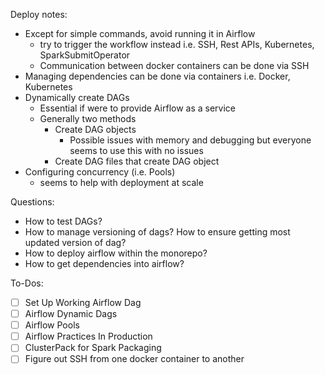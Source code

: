 
Deploy notes:
- Except for simple commands, avoid running it in Airflow
  - try to trigger the workflow instead i.e. SSH, Rest APIs, Kubernetes, SparkSubmitOperator
  - Communication between docker containers can be done via SSH
- Managing dependencies can be done via containers i.e. Docker, Kubernetes
- Dynamically create DAGs
  - Essential if were to provide Airflow as a service
  - Generally two methods
    - Create DAG objects 
      - Possible issues with memory and debugging but everyone seems to use this with no issues
    - Create DAG files that create DAG object
- Configuring concurrency (i.e. Pools)
  - seems to help with deployment at scale

Questions:
- How to test DAGs?
- How to manage versioning of dags? How to ensure getting most updated version of dag?
- How to deploy airflow within the monorepo?
- How to get dependencies into airflow?

To-Dos:
- [ ] Set Up Working Airflow Dag
- [ ] Airflow Dynamic Dags
- [ ] Airflow Pools
- [ ] Airflow Practices In Production
- [ ] ClusterPack for Spark Packaging
- [ ] Figure out SSH from one docker container to another